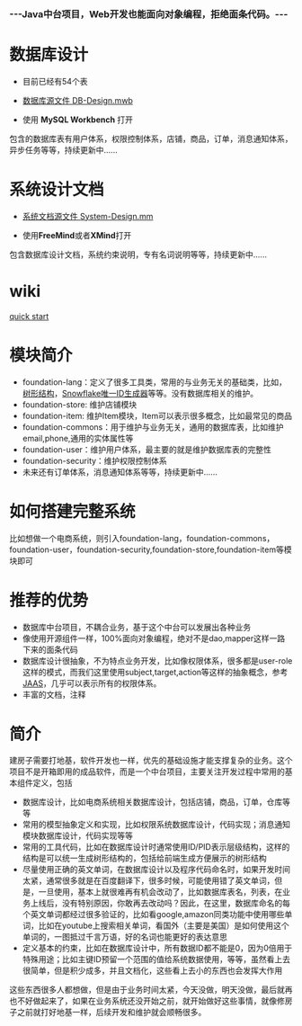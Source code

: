 

### ---Java中台项目，Web开发也能面向对象编程，拒绝面条代码。---

# 数据库设计
- 目前已经有54个表
- [数据库源文件 DB-Design.mwb ](https://github.com/wuda0112/foundation/blob/master/DB-Design.mwb)

- 使用 **MySQL Workbench** 打开

包含的数据库表有用户体系，权限控制体系，店铺，商品，订单，消息通知体系，异步任务等等，持续更新中......

# 系统设计文档
- [系统文档源文件 System-Design.mm](https://github.com/wuda0112/foundation/blob/master/System-Design.mm)

- 使用**FreeMind**或者**XMind**打开

包含数据库设计文档，系统约束说明，专有名词说明等等，持续更新中......

# wiki
[quick start](https://github.com/wuda0112/foundation/wiki)

# 模块简介
- foundation-lang：定义了很多工具类，常用的与业务无关的基础类，比如，[树形结构](https://github.com/wuda0112/foundation/tree/master/foundation-lang/src/main/java/com/wuda/foundation/lang/tree/)，[Snowflake唯一ID生成器](https://github.com/wuda0112/foundation/blob/master/foundation-lang/src/main/java/com/wuda/foundation/lang/keygen/KeyGeneratorSnowflake.java)等等。没有数据库相关的维护。
- foundation-store: 维护店铺模块
- foundation-item: 维护Item模块，Item可以表示很多概念，比如最常见的商品
- foundation-commons：用于维护与业务无关，通用的数据库表，比如维护email,phone,通用的实体属性等
- foundation-user：维护用户体系，最主要的就是维护数据库表的完整性
- foundation-security：维护权限控制体系
- 未来还有订单体系，消息通知体系等等，持续更新中......

# 如何搭建完整系统
比如想做一个电商系统，则引入foundation-lang，foundation-commons，foundation-user，foundation-security,foundation-store,foundation-item等模块即可

# 推荐的优势
- 数据库中台项目，不耦合业务，基于这个中台可以发展出各种业务
- 像使用开源组件一样，100%面向对象编程，绝对不是dao,mapper这样一路下来的面条代码
- 数据库设计很抽象，不为特点业务开发，比如像权限体系，很多都是user-role这样的模式，而我们这里使用subject,target,action等这样的抽象概念，参考[JAAS](https://docs.oracle.com/javase/7/docs/technotes/guides/security/jaas/JAASRefGuide.html)，几乎可以表示所有的权限体系。
- 丰富的文档，注释

# 简介
建房子需要打地基，软件开发也一样，优先的基础设施才能支撑复杂的业务。这个项目不是开箱即用的成品软件，而是一个中台项目，主要关注开发过程中常用的基本组件定义，包括
- 数据库设计，比如电商系统相关数据库设计，包括店铺，商品，订单，仓库等等
- 常用的模型抽象定义和实现，比如权限系统数据库设计，代码实现；消息通知模块数据库设计，代码实现等等
- 常用的工具代码，比如在数据库设计时通常使用ID/PID表示层级结构，这样的结构是可以统一生成树形结构的，包括给前端生成方便展示的树形结构
- 尽量使用正确的英文单词，在数据库设计以及程序代码命名时，如果开发时间太紧，通常很多就是在百度翻译下，很多时候，可能使用错了英文单词，但是，一旦使用，基本上就很难再有机会改动了，比如数据库表名，列表，在业务上线后，没有特别原因，你敢再去改动吗？因此，在这里，数据库命名的每个英文单词都经过很多验证的，比如看google,amazon同类功能中使用哪些单词，比如在youtube上搜索相关单词，看国外（主要是美国）是如何使用这个单词的，一图抵过千言万语，好的名词也能更好的表达意思
- 定义基本的约束，比如在数据库设计中，所有数据ID都不能是0，因为0倍用于特殊用途；比如主键ID预留一个范围的值给系统数据使用，等等，虽然看上去很简单，但是积少成多，并且文档化，这些看上去小的东西也会发挥大作用

这些东西很多人都想做，但是由于业务时间太紧，今天没做，明天没做，最后就再也不好做起来了，如果在业务系统还没开始之前，就开始做好这些事情，就像修房子之前就打好地基一样，后续开发和维护就会顺畅很多。
